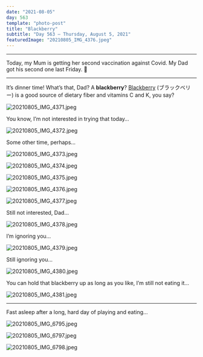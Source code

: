 ```yaml
---
date: "2021-08-05"
day: 563
template: "photo-post"
title: "Blackberry"
subtitle: "Day 563 – Thursday, August 5, 2021"
featuredImage: "20210805_IMG_4376.jpeg"
---
```


<hr />

Today, my Mum is getting her second vaccination against Covid. My Dad got his second one last Friday. 💉

<hr />

It’s dinner time! What’s that, Dad? A <b>blackberry</b>? <a href="https://en.wikipedia.org/wiki/Blackberry">Blackberry</a> (ブラックベリー) is a good source of dietary fiber and vitamins C and K, you say?

![20210805_IMG_4371.jpeg](20210805_IMG_4371.jpeg)

You know, I’m not interested in trying that today…

![20210805_IMG_4372.jpeg](20210805_IMG_4372.jpeg)

Some other time, perhaps…

![20210805_IMG_4373.jpeg](20210805_IMG_4373.jpeg)

![20210805_IMG_4374.jpeg](20210805_IMG_4374.jpeg)

![20210805_IMG_4375.jpeg](20210805_IMG_4375.jpeg)

![20210805_IMG_4376.jpeg](20210805_IMG_4376.jpeg)

![20210805_IMG_4377.jpeg](20210805_IMG_4377.jpeg)

Still not interested, Dad…

![20210805_IMG_4378.jpeg](20210805_IMG_4378.jpeg)

I’m ignoring you…

![20210805_IMG_4379.jpeg](20210805_IMG_4379.jpeg)

Still ignoring you…

![20210805_IMG_4380.jpeg](20210805_IMG_4380.jpeg)

You can hold that blackberry up as long as you like, I’m still not eating it…

![20210805_IMG_4381.jpeg](20210805_IMG_4381.jpeg)

<hr />

Fast asleep after a long, hard day of playing and eating…

![20210805_IMG_6795.jpeg](20210805_IMG_6795.jpeg)

![20210805_IMG_6797.jpeg](20210805_IMG_6797.jpeg)

![20210805_IMG_6798.jpeg](20210805_IMG_6798.jpeg)
